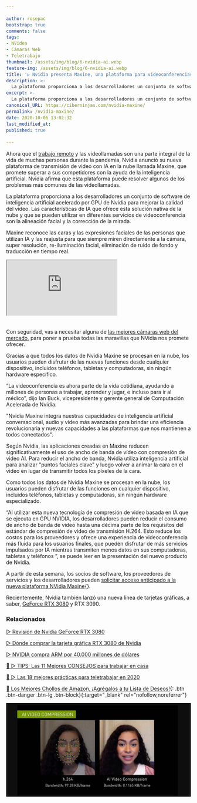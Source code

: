 ```yaml
---

author: rosepac
bootstrap: true
comments: false
tags:
- NVidea
- Cámaras Web
- Teletrabajo
thumbnail: /assets/img/blog/6-nvidia-ai.webp
feature-img: /assets/img/blog/6-nvidia-ai.webp
title: '▷ Nvidia presenta Maxine, una plataforma para videoconferencias impulsada por Inteligencia Artificial'
description: >-
  La plataforma proporciona a los desarrolladores un conjunto de software de inteligencia artificial acelerado por GPU de Nvidia para mejorar la calidad del video.
excerpt: >-
  La plataforma proporciona a los desarrolladores un conjunto de software de inteligencia artificial acelerado por GPU de Nvidia para mejorar la calidad del video.
canonical_URL: https://ciberninjas.com/nvidia-maxine/
permalink: /nvidia-maxine/
date: 2020-10-06 13:02:32
last_modified_at: 
published: true

---
```


Ahora que el [trabajo remoto](/mejores-practicas-trabajar-desde-casa/) y las videollamadas son una parte integral de la vida de muchas personas durante la pandemia, Nvidia anunció su nueva plataforma de transmisión de video con IA en la nube llamada Maxine, que promete superar a sus competidores con la ayuda de la inteligencia artificial. Nvidia afirma que esta plataforma puede resolver algunos de los problemas más comunes de las videollamadas.

La plataforma proporciona a los desarrolladores un conjunto de software de inteligencia artificial acelerado por GPU de Nvidia para mejorar la calidad del video. Las características de IA que ofrece esta solución nativa de la nube y que se pueden utilizar en diferentes servicios de videoconferencia son la alineación facial y la corrección de la mirada.

Maxine reconoce las caras y las expresiones faciales de las personas que utilizan IA y las reajusta para que siempre miren directamente a la cámara, super resolución, re-iluminación facial, eliminación de ruido de fondo y traducción en tiempo real.

<div class="embed-responsive embed-responsive-16by9">
  <iframe class="embed-responsive-item" src="https://www.youtube-nocookie.com/embed/eFK7Iy8enqM" allowfullscreen></iframe>
</div><br/>

Con seguridad, vas a necesitar alguna de [las mejores cámaras web del mercado](/mejores-camaras-web/), para poner a prueba todas las maravillas que NVidia nos promete ofrecer.

Gracias a que todos los datos de Nvidia Maxine se procesan en la nube, los usuarios pueden disfrutar de las nuevas funciones desde cualquier dispositivo, incluidos teléfonos, tabletas y computadoras, sin ningún hardware específico.

“La videoconferencia es ahora parte de la vida cotidiana, ayudando a millones de personas a trabajar, aprender y jugar, e incluso para ir al médico”, dijo Ian Buck, vicepresidente y gerente general de Computación Acelerada de Nvidia.

"Nvidia Maxine integra nuestras capacidades de inteligencia artificial conversacional, audio y video más avanzadas para brindar una eficiencia revolucionaria y nuevas capacidades a las plataformas que nos mantienen a todos conectados".

Según Nvidia, las aplicaciones creadas en Maxine reducen significativamente el uso de ancho de banda de vídeo con compresión de video AI. Para reducir el ancho de banda, Nvidia utiliza inteligencia artificial para analizar "puntos faciales clave" y luego volver a animar la cara en el video en lugar de transmitir todos los píxeles de la cara.

Como todos los datos de Nvidia Maxine se procesan en la nube, los usuarios pueden disfrutar de las funciones en cualquier dispositivo, incluidos teléfonos, tabletas y computadoras, sin ningún hardware especializado.

“Al utilizar esta nueva tecnología de compresión de video basada en IA que se ejecuta en GPU NVIDIA, los desarrolladores pueden reducir el consumo de ancho de banda de video hasta una décima parte de los requisitos del estándar de compresión de video de transmisión H.264. Esto reduce los costos para los proveedores y ofrece una experiencia de videoconferencia más fluida para los usuarios finales, que pueden disfrutar de más servicios impulsados ​​por IA mientras transmiten menos datos en sus computadoras, tabletas y teléfonos ”, se puede leer en la presentación del nuevo producto de Nvidia.

A partir de esta semana, los socios de software, los proveedores de servicios y los desarrolladores pueden [solicitar acceso anticipado a la nueva plataforma NVidia Maxine](https://developer.nvidia.com/maxine){}.

Recientemente, Nvidia también lanzó una nueva línea de tarjetas gráficas, a saber, [GeForce RTX 3080](/review-nvidia-rtx-3080/) y RTX 3090.

### **Relacionados** <!-- omit in toc -->

[▷ Revisión de Nvidia GeForce RTX 3080](https://ciberninjas.com/review-nvidia-rtx-3080/)

[▷ Dónde comprar la tarjeta gráfica RTX 3080 de Nvidia](https://ciberninjas.com/comprar-nvidia-rtx-3080/)

[▷ NVIDIA compra ARM por 40.000 millones de dólares](https://ciberninjas.com/nvidia-compra-arm/)

[🥇 ▷ TIPS: Las 11 Mejores CONSEJOS para trabajar en casa](https://ciberninjas.com/mejores-consejos-trabajar-desde-casa/)

[🥇 ▷ Las 18 mejores prácticas para teletrabajar en 2020](https://ciberninjas.com/mejores-practicas-trabajar-desde-casa/)

[🛒 Los Mejores Chollos de Amazon, ¡Agrégalos a tu Lista de Deseos!](/amazon/ "Los Mejores Chollos de Amazon, Ofertas Flash, Black Monday y Amazon Prime Day"){: .btn .btn-danger .btn-lg .btn-block}{:target="_blank" rel="nofollow,noreferrer"}

![Nvidia presenta Maxine, una plataforma para videoconferencias impulsada por Inteligencia Artificial](/assets/img/blog/6-nvidia-ai.webp "Nvidia presenta Maxine, una plataforma para videoconferencias impulsada por Inteligencia Artificial")